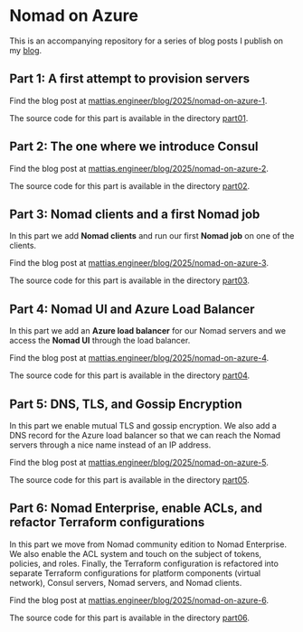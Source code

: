 # Nomad on Azure

This is an accompanying repository for a series of blog posts I publish on my [blog](https://mattias.engineer).

## Part 1: A first attempt to provision servers

Find the blog post at [mattias.engineer/blog/2025/nomad-on-azure-1](https://mattias.engineer/blog/2025/nomad-on-azure-1).

The source code for this part is available in the directory [part01](./part01/).

## Part 2: The one where we introduce Consul

Find the blog post at [mattias.engineer/blog/2025/nomad-on-azure-2](https://mattias.engineer/blog/2025/nomad-on-azure-2).

The source code for this part is available in the directory [part02](./part02/).

## Part 3: Nomad clients and a first Nomad job

In this part we add **Nomad clients** and run our first **Nomad job** on one of the clients.

Find the blog post at [mattias.engineer/blog/2025/nomad-on-azure-3](https://mattias.engineer/blog/2025/nomad-on-azure-3).

The source code for this part is available in the directory [part03](./part03/).

## Part 4: Nomad UI and Azure Load Balancer

In this part we add an **Azure load balancer** for our Nomad servers and we access the **Nomad UI** through the load balancer.

Find the blog post at [mattias.engineer/blog/2025/nomad-on-azure-4](https://mattias.engineer/blog/2025/nomad-on-azure-4).

The source code for this part is available in the directory [part04](./part04/).

## Part 5: DNS, TLS, and Gossip Encryption

In this part we enable mutual TLS and gossip encryption. We also add a DNS record for the Azure load balancer so that we can reach the Nomad servers through a nice name instead of an IP address.

Find the blog post at [mattias.engineer/blog/2025/nomad-on-azure-5](https://mattias.engineer/blog/2025/nomad-on-azure-5).

The source code for this part is available in the directory [part05](./part05/).

## Part 6: Nomad Enterprise, enable ACLs, and refactor Terraform configurations

In this part we move from Nomad community edition to Nomad Enterprise. We also enable the ACL system and touch on the subject of tokens, policies, and roles. Finally, the Terraform configuration is refactored into separate Terraform configurations for platform components (virtual network), Consul servers, Nomad servers, and Nomad clients.

Find the blog post at [mattias.engineer/blog/2025/nomad-on-azure-6](https://mattias.engineer/blog/2025/nomad-on-azure-6).

The source code for this part is available in the directory [part06](./part06/).
